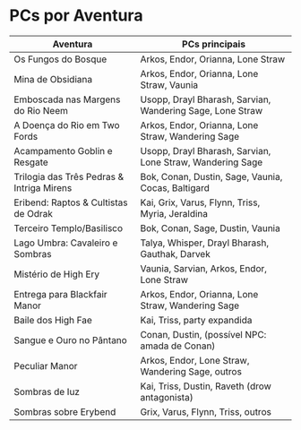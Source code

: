 # PCs por Aventura

| Aventura                                    | PCs principais                                      |
|----------------------------------------------|-----------------------------------------------------|
| Os Fungos do Bosque                         | Arkos, Endor, Orianna, Lone Straw                   |
| Mina de Obsidiana                           | Arkos, Endor, Orianna, Lone Straw, Vaunia           |
| Emboscada nas Margens do Rio Neem           | Usopp, Drayl Bharash, Sarvian, Wandering Sage, Lone Straw |
| A Doença do Rio em Two Fords                | Arkos, Endor, Orianna, Lone Straw, Wandering Sage   |
| Acampamento Goblin e Resgate                | Usopp, Drayl Bharash, Sarvian, Lone Straw, Wandering Sage |
| Trilogia das Três Pedras & Intriga Mirens   | Bok, Conan, Dustin, Sage, Vaunia, Cocas, Baltigard  |
| Eribend: Raptos & Cultistas de Odrak        | Kai, Grix, Varus, Flynn, Triss, Myria, Jeraldina    |
| Terceiro Templo/Basilisco                   | Bok, Conan, Sage, Dustin, Vaunia                    |
| Lago Umbra: Cavaleiro e Sombras             | Talya, Whisper, Drayl Bharash, Gauthak, Darvek      |
| Mistério de High Ery                        | Vaunia, Sarvian, Arkos, Endor, Lone Straw           |
| Entrega para Blackfair Manor                | Arkos, Endor, Orianna, Lone Straw, Wandering Sage   |
| Baile dos High Fae                          | Kai, Triss, party expandida                         |
| Sangue e Ouro no Pântano                    | Conan, Dustin, (possível NPC: amada de Conan)       |
| Peculiar Manor                              | Arkos, Endor, Lone Straw, Wandering Sage, outros    |
| Sombras de Iuz                              | Kai, Triss, Dustin, Raveth (drow antagonista)       |
| Sombras sobre Erybend                       | Grix, Varus, Flynn, Triss, outros                   |























